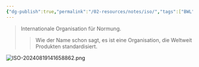 ```yaml
---
{"dg-publish":true,"permalink":"/02-resources/notes/iso/","tags":["BWL","informatik/netzwerk/ISO"],"noteIcon":"","updated":"2025-09-10T16:35:23.314+02:00"}
---
```


>Internationale Organisation für Normung.
>>Wie der Name schon sagt, es ist eine Organisation, die Weltweit Produkten standardisiert.

![ISO-20240819141658862.png](/img/user/02%20-%20RESOURCES/Files/IMG/ISO-20240819141658862.png)